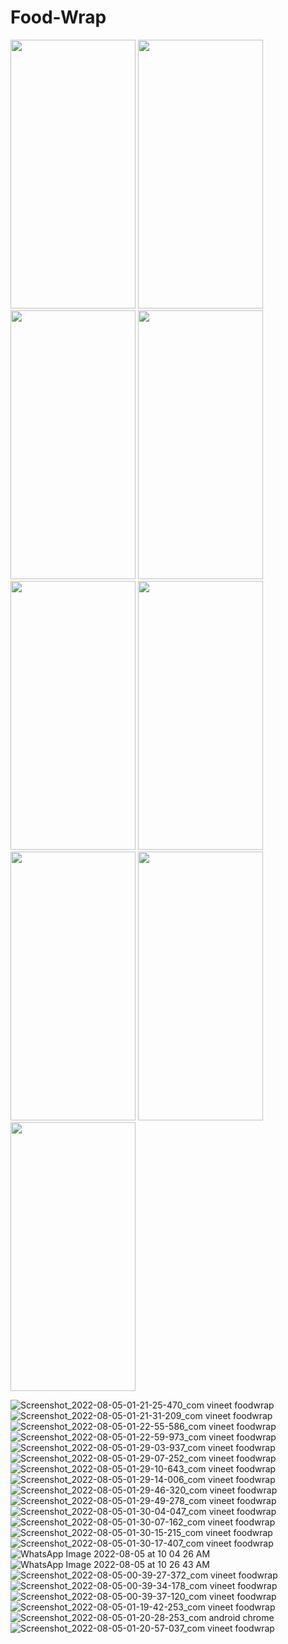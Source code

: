 # Food-Wrap

<img src="https://user-images.githubusercontent.com/83583852/196516348-a567c337-5b7b-41fd-8b3d-d16ce1817b19.jpg" style="width:200px; height:430px;"/>
<img src="https://user-images.githubusercontent.com/83583852/196516359-a70c814f-0d73-4b7f-b1ec-fc0946ae1297.jpg" style="width:200px; height:430px;"/>
<img src="https://user-images.githubusercontent.com/83583852/196516363-75d9b16a-a809-469d-a2e3-a4939e5f249a.jpg" style="width:200px; height:430px;"/>
<img src="https://user-images.githubusercontent.com/83583852/196516366-249399b6-0f96-4840-9352-f43236420f7e.jpg" style="width:200px; height:430px;"/>
<img src="https://user-images.githubusercontent.com/83583852/196516368-5410cbfc-d49a-46d5-932d-763afae26b05.jpg" style="width:200px; height:430px;"/>
<img src="https://user-images.githubusercontent.com/83583852/196516373-03d68e2e-8240-4611-b4fa-1724464752f7.jpg" style="width:200px; height:430px;"/>
<img src="https://user-images.githubusercontent.com/83583852/196516374-1bed448a-8a6e-4d4c-8b9b-fbb4e51952db.jpg" style="width:200px; height:430px;"/>
<img src="https://user-images.githubusercontent.com/83583852/196516378-e148e713-596d-4c2c-8c2d-5a44f3e48ccd.jpg" style="width:200px; height:430px;"/>
<img src="https://user-images.githubusercontent.com/83583852/196516383-9aa6b056-d7d8-4566-b510-0f73ffec94e4.jpg" style="width:200px; height:430px;"/>


![Screenshot_2022-08-05-01-21-25-470_com vineet foodwrap](https://user-images.githubusercontent.com/83583852/196516348-a567c337-5b7b-41fd-8b3d-d16ce1817b19.jpg)
![Screenshot_2022-08-05-01-21-31-209_com vineet foodwrap](https://user-images.githubusercontent.com/83583852/196516359-a70c814f-0d73-4b7f-b1ec-fc0946ae1297.jpg)
![Screenshot_2022-08-05-01-22-55-586_com vineet foodwrap](https://user-images.githubusercontent.com/83583852/196516363-75d9b16a-a809-469d-a2e3-a4939e5f249a.jpg)
![Screenshot_2022-08-05-01-22-59-973_com vineet foodwrap](https://user-images.githubusercontent.com/83583852/196516366-249399b6-0f96-4840-9352-f43236420f7e.jpg)
![Screenshot_2022-08-05-01-29-03-937_com vineet foodwrap](https://user-images.githubusercontent.com/83583852/196516368-5410cbfc-d49a-46d5-932d-763afae26b05.jpg)
![Screenshot_2022-08-05-01-29-07-252_com vineet foodwrap](https://user-images.githubusercontent.com/83583852/196516373-03d68e2e-8240-4611-b4fa-1724464752f7.jpg)
![Screenshot_2022-08-05-01-29-10-643_com vineet foodwrap](https://user-images.githubusercontent.com/83583852/196516374-1bed448a-8a6e-4d4c-8b9b-fbb4e51952db.jpg)
![Screenshot_2022-08-05-01-29-14-006_com vineet foodwrap](https://user-images.githubusercontent.com/83583852/196516378-e148e713-596d-4c2c-8c2d-5a44f3e48ccd.jpg)
![Screenshot_2022-08-05-01-29-46-320_com vineet foodwrap](https://user-images.githubusercontent.com/83583852/196516383-9aa6b056-d7d8-4566-b510-0f73ffec94e4.jpg)
![Screenshot_2022-08-05-01-29-49-278_com vineet foodwrap](https://user-images.githubusercontent.com/83583852/196516387-1439cd0f-da30-4632-a191-7fe2eb980d2a.jpg)
![Screenshot_2022-08-05-01-30-04-047_com vineet foodwrap](https://user-images.githubusercontent.com/83583852/196516395-95a1103e-4e14-4c1c-9a41-35cf744f50c7.jpg)
![Screenshot_2022-08-05-01-30-07-162_com vineet foodwrap](https://user-images.githubusercontent.com/83583852/196516406-4db07b38-d108-467d-96ac-84c72794b053.jpg)
![Screenshot_2022-08-05-01-30-15-215_com vineet foodwrap](https://user-images.githubusercontent.com/83583852/196516414-d9b28e12-bf51-4414-bb30-835b9951eb80.jpg)
![Screenshot_2022-08-05-01-30-17-407_com vineet foodwrap](https://user-images.githubusercontent.com/83583852/196516418-69415f2c-80d2-4432-901b-1067692d9cf7.jpg)
![WhatsApp Image 2022-08-05 at 10 04 26 AM](https://user-images.githubusercontent.com/83583852/196516427-56c590a0-81c2-4409-bc7f-870c94cdfd01.jpeg)
![WhatsApp Image 2022-08-05 at 10 26 43 AM](https://user-images.githubusercontent.com/83583852/196516433-95c29bfc-afc5-4c5f-afed-951de8593810.jpeg)
![Screenshot_2022-08-05-00-39-27-372_com vineet foodwrap](https://user-images.githubusercontent.com/83583852/196516435-9909753b-6711-4e08-b3f7-8ad841e9b2da.jpg)
![Screenshot_2022-08-05-00-39-34-178_com vineet foodwrap](https://user-images.githubusercontent.com/83583852/196516441-fa05bfd8-35e7-4b8b-85cd-ec02206abda4.jpg)
![Screenshot_2022-08-05-00-39-37-120_com vineet foodwrap](https://user-images.githubusercontent.com/83583852/196516450-ba856eba-94cf-4c36-aa5b-73a50de96d1d.jpg)
![Screenshot_2022-08-05-01-19-42-253_com vineet foodwrap](https://user-images.githubusercontent.com/83583852/196516461-1b4435fa-017b-4848-b4b7-eab38f7f285f.jpg)
![Screenshot_2022-08-05-01-20-28-253_com android chrome](https://user-images.githubusercontent.com/83583852/196516477-ec2583fe-473f-4b03-880a-2122246f9f54.jpg)
![Screenshot_2022-08-05-01-20-57-037_com vineet foodwrap](https://user-images.githubusercontent.com/83583852/196516478-ce92b7db-7dc3-4c93-90bd-dffb16fbcb09.jpg)
